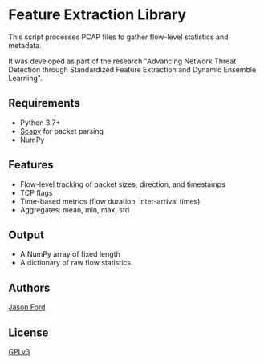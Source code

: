 # Feature Extraction Library

This script processes PCAP files to gather flow-level statistics and metadata. 

It was developed as part of the research "Advancing Network Threat Detection through Standardized Feature Extraction and Dynamic Ensemble Learning".

## Requirements

- Python 3.7+
- [Scapy](https://scapy.net/) for packet parsing
- NumPy
  
## Features

- Flow-level tracking of packet sizes, direction, and timestamps
- TCP flags
- Time-based metrics (flow duration, inter-arrival times)
- Aggregates: mean, min, max, std

## Output

- A NumPy array of fixed length
- A dictionary of raw flow statistics

## Authors
[Jason Ford](http://www.jasonsford.com)

## License
[GPLv3](https://choosealicense.com/licenses/gpl-3.0/)
